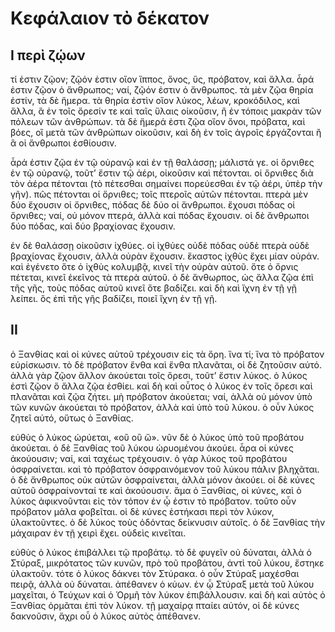 # Κεφάλαιον τὸ δέκατον
## I περὶ ζῴων

τί ἐστιν ζῷον; ζῷόν ἐστιν οἵον ἵππος, ὄνος, ὕς, πρόβατον, καὶ ἄλλα. ἆρά ἐστιν ζῷον ὁ ἄνθρωπος; ναί, ζῷόν ἐστιν ὁ ἄνθρωπος. τὰ μὲν ζῷα θηρία ἐστίν, τὰ δὲ ἥμερα. τὰ θηρία ἐστὶν οἵον λύκος, λέων, κροκόδιλος, καὶ ἄλλα, ἃ ἐν τοῖς ὄρεσίν τε καὶ ταῖς ὕλαις οἰκοῦσιν, ἢ ἐν τόποις μακρὰν τῶν πόλεων τῶν ἀνθρώπων. τὰ δὲ ἥμερά ἐστι ζῷα οἵον ὄνοι, πρόβατα, καὶ βόες, οἳ μετὰ τῶν ἀνθρώπων οἰκοῦσιν, καὶ δὴ ἐν τοῖς ἀγροῖς ἐργάζονται ἢ ἃ οἱ ἄνθρωποι ἐσθίουσιν.

ἆρά ἐστιν ζῷα ἐν τῷ οὐρανῷ καὶ ἐν τῇ θαλάσσῃ; μάλιστά γε. οἱ ὄρνιθες ἐν τῷ οὐρανῷ, τοῦτ’ ἔστιν τῷ ἀέρι, οἰκοῦσιν καὶ πέτονται. οἱ ὄρνιθες διὰ τὸν ἀέρα πέτονται (τὸ πέτεσθαι σημαίνει πορεύεσθαι ἐν τῷ ἀέρι, ὑπὲρ τὴν γῆν). πῶς πέτονται οἱ ὄρνιθες; τοῖς πτεροῖς αὐτῶν πέτονται. πτερὰ μὲν δύο ἔχουσιν οἱ ὄρνιθες, πόδας δὲ δύο οἱ ἄνθρωποι. ἔχουσι πόδας οἱ ὄρνιθες; ναί, οὐ μόνον πτερά, ἀλλὰ καὶ πόδας ἔχουσιν. οἱ δὲ ἄνθρωποι δύο πόδας, καὶ δύο βραχίονας ἔχουσιν.

ἐν δὲ θαλάσσῃ οἰκοῦσιν ἰχθύες. οἱ ἰχθύες οὐδὲ πόδας οὐδὲ πτερὰ οὐδὲ βραχίονας ἔχουσιν, ἀλλὰ οὐρὰν ἔχουσιν. ἕκαστος ἰχθὺς ἔχει μίαν οὐράν. καὶ ἐγένετο ὅτε ὁ ἰχθὺς κολυμβᾷ, κινεῖ τὴν οὐρὰν αὐτοῦ. ὅτε ὁ ὄρνις πέτεται, κινεῖ ἐκεῖνος τὰ πτερὰ αὐτοῦ. ὁ δὲ ἄνθωρπος, ὡς ἄλλα ζῷα ἐπὶ τῆς γῆς, τοὺς πόδας αὐτοῦ κινεῖ ὅτε βαδίζει. καὶ δὴ καὶ ἴχνη ἐν τῇ γῇ λείπει. ὃς ἐπὶ τῆς γῆς βαδίζει, ποιεῖ ἴχνη ἐν τῇ γῇ.

## II

ὁ Ξανθίας καὶ οἱ κύνες αὐτοῦ τρέχουσιν εἰς τὰ ὄρη. ἵνα τί; ἵνα τὸ πρόβατον εὑρίσκωσιν. τὸ δὲ πρόβατον ἔνθα καὶ ἔνθα πλανᾶται, οἱ δὲ ζητοῦσιν αὐτό. ἀλλὰ γὰρ ζῷον ἄλλον ἀκούεται τοῖς ὄρεσι, τοῦτ’ ἔστιν λύκος. ὁ λύκος ἐστὶ ζῷον ὃ ἄλλα ζῷα ἐσθίει. καὶ δὴ καὶ οὗτος ὁ λύκος ἐν τοῖς ὄρεσι καὶ πλανᾶται καὶ ζῷα ζήτει. μὴ πρόβατον ἀκούεται; ναί, ἀλλὰ οὐ μόνον ὑπὸ τῶν κυνῶν ἀκούεται τὸ πρόβατον, ἀλλὰ καὶ ὑπὸ τοῦ λύκου. ὁ οὖν λύκος ζητεῖ αὐτό, οὕτως ὁ Ξανθίας.

εὐθὺς ὁ λύκος ὠρύεται, «οὒ οὒ ὤ». νῦν δὲ ὁ λύκος ὑπὸ τοῦ προβάτου ἀκούεται. ὁ δὲ Ξανθίας τοῦ λύκου ὠρυομένου ἀκούει. ἆρα οἱ κύνες ἀκούουσιν; ναί, καὶ ταχέως τρέχουσιν. ὁ γὰρ λύκος τοῦ προβάτου ὀσφραίνεται. καὶ τὸ πρόβατον ὀσφραινόμενον τοῦ λύκου πάλιν βληχᾶται. ὁ δὲ ἄνθρωπος οὐκ αὐτῶν ὀσφραίνεται, ἀλλὰ μόνον ἀκούει. οἱ δὲ κύνες αὐτοῦ ὀσφραίνονταί τε καὶ ἀκούουσιν.
ἅμα ὁ Ξανθίας, οἱ κύνες, καὶ ὁ λύκος ἀφικνοῦνται εἰς τὸν τόπον ἐν ᾧ ἐστιν τὸ πρόβατον. τοῦτο οὖν πρόβατον μάλα φοβεῖται. οἱ δὲ κύνες ἑστήκασι περὶ τὸν λύκον, ὑλακτοῦντες. ὁ δὲ λύκος τοὺς ὀδόντας δείκνυσιν αὐτοῖς. ὁ δὲ Ξανθίας τὴν μάχαιραν ἐν τῇ χειρὶ ἔχει. οὐδεὶς κινεῖται.

εὐθὺς ὁ λύκος ἐπιβάλλει τῷ προβάτῳ. τὸ δὲ φυγεῖν οὐ δύναται, ἀλλὰ ὁ Στύραξ, μικρότατος τῶν κυνῶν, πρὸ τοῦ προβάτου, ἀντὶ τοῦ λύκου, ἕστηκε ὑλακτοῦν. τότε ὁ λύκος δάκνει τὸν Στύρακα. ὁ οὖν Στύραξ μαχέσθαι πειρᾷ, ἀλλὰ οὐ δύναται. ἀπέθανεν ὁ κύων.
ἐν ᾧ Στύραξ μετὰ τοῦ λύκου μαχεῖται, ὁ Τεύχων καὶ ὁ Ὁρμῆ τὸν λύκον ἐπιβάλλουσιν. καὶ δὴ καὶ αὐτὸς ὁ Ξανθίας ὁρμᾶται ἐπὶ τὸν λύκον. τῇ μαχαίρᾳ πταίει αὐτόν, οἱ δὲ κύνες δακνοῦσιν, ἄχρι οὗ ὁ λύκος αὐτὸς ἀπέθανεν.
